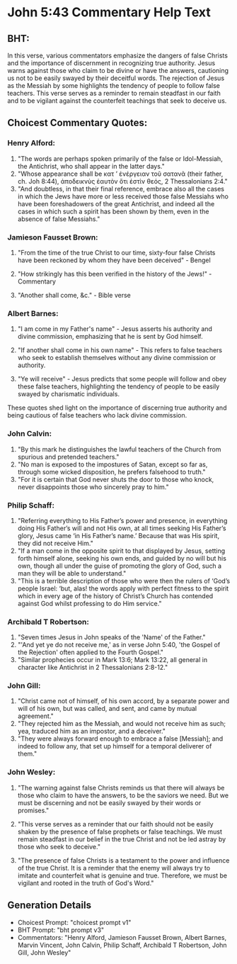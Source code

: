 # John 5:43 Commentary Help Text

## BHT:
In this verse, various commentators emphasize the dangers of false Christs and the importance of discernment in recognizing true authority. Jesus warns against those who claim to be divine or have the answers, cautioning us not to be easily swayed by their deceitful words. The rejection of Jesus as the Messiah by some highlights the tendency of people to follow false teachers. This verse serves as a reminder to remain steadfast in our faith and to be vigilant against the counterfeit teachings that seek to deceive us.

## Choicest Commentary Quotes:
### Henry Alford:
1. "The words are perhaps spoken primarily of the false or Idol-Messiah, the Antichrist, who shall appear in the latter days."
2. "Whose appearance shall be κατ ʼ ἐνέργειαν τοῦ σατανᾶ (their father, ch. Joh 8:44), ἀποδεικνὺς ἑαυτὸν ὅτι ἐστὶν θεός, 2 Thessalonians 2:4."
3. "And doubtless, in that their final reference, embrace also all the cases in which the Jews have more or less received those false Messiahs who have been foreshadowers of the great Antichrist, and indeed all the cases in which such a spirit has been shown by them, even in the absence of false Messiahs."

### Jamieson Fausset Brown:
1. "From the time of the true Christ to our time, sixty-four false Christs have been reckoned by whom they have been deceived" - Bengel

2. "How strikingly has this been verified in the history of the Jews!" - Commentary

3. "Another shall come, &c." - Bible verse

### Albert Barnes:
1. "I am come in my Father's name" - Jesus asserts his authority and divine commission, emphasizing that he is sent by God himself.

2. "If another shall come in his own name" - This refers to false teachers who seek to establish themselves without any divine commission or authority.

3. "Ye will receive" - Jesus predicts that some people will follow and obey these false teachers, highlighting the tendency of people to be easily swayed by charismatic individuals.

These quotes shed light on the importance of discerning true authority and being cautious of false teachers who lack divine commission.

### John Calvin:
1. "By this mark he distinguishes the lawful teachers of the Church from spurious and pretended teachers."
2. "No man is exposed to the impostures of Satan, except so far as, through some wicked disposition, he prefers falsehood to truth."
3. "For it is certain that God never shuts the door to those who knock, never disappoints those who sincerely pray to him."

### Philip Schaff:
1. "Referring everything to His Father’s power and presence, in everything doing His Father’s will and not His own, at all times seeking His Father’s glory, Jesus came ‘in His Father’s name.’ Because that was His spirit, they did not receive Him."
2. "If a man come in the opposite spirit to that displayed by Jesus, setting forth himself alone, seeking his own ends, and guided by no will but his own, though all under the guise of promoting the glory of God, such a man they will be able to understand."
3. "This is a terrible description of those who were then the rulers of ‘God’s people Israel: ‘but, alas! the words apply with perfect fitness to the spirit which in every age of the history of Christ’s Church has contended against God whilst professing to do Him service."

### Archibald T Robertson:
1. "Seven times Jesus in John speaks of the 'Name' of the Father." 
2. "'And yet ye do not receive me,' as in verse John 5:40, 'the Gospel of the Rejection' often applied to the Fourth Gospel." 
3. "Similar prophecies occur in Mark 13:6; Mark 13:22, all general in character like Antichrist in 2 Thessalonians 2:8-12."

### John Gill:
1. "Christ came not of himself, of his own accord, by a separate power and will of his own, but was called, and sent, and came by mutual agreement."
2. "They rejected him as the Messiah, and would not receive him as such; yea, traduced him as an impostor, and a deceiver."
3. "They were always forward enough to embrace a false [Messiah]; and indeed to follow any, that set up himself for a temporal deliverer of them."

### John Wesley:
1. "The warning against false Christs reminds us that there will always be those who claim to have the answers, to be the saviors we need. But we must be discerning and not be easily swayed by their words or promises."

2. "This verse serves as a reminder that our faith should not be easily shaken by the presence of false prophets or false teachings. We must remain steadfast in our belief in the true Christ and not be led astray by those who seek to deceive."

3. "The presence of false Christs is a testament to the power and influence of the true Christ. It is a reminder that the enemy will always try to imitate and counterfeit what is genuine and true. Therefore, we must be vigilant and rooted in the truth of God's Word."


## Generation Details
- Choicest Prompt: "choicest prompt v1"
- BHT Prompt: "bht prompt v3"
- Commentators: "Henry Alford, Jamieson Fausset Brown, Albert Barnes, Marvin Vincent, John Calvin, Philip Schaff, Archibald T Robertson, John Gill, John Wesley"
